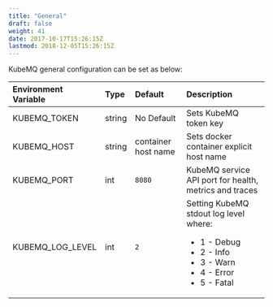 ```yaml
---
title: "General"
draft: false
weight: 41
date: 2017-10-17T15:26:15Z
lastmod: 2018-12-05T15:26:15Z
---
```

KubeMQ general configuration can be set as below:

| Environment Variable | Type   | Default             | Description                                                                                                                                    |
|:---------------------|:-------|:--------------------|:-----------------------------------------------------------------------------------------------------------------------------------------------|
| KUBEMQ_TOKEN         | string | No Default          | Sets KubeMQ token key                                                                                                                          |
| KUBEMQ_HOST          | string | container host name | Sets docker container explicit host name                                                                                                   |
| KUBEMQ_PORT          | int    | `8080`              | KubeMQ service API port for health, metrics and traces                                                                                         |
| KUBEMQ_LOG_LEVEL     | int    | `2`                 | Setting KubeMQ stdout log level where:  <ul><li>1 - Debug</li><li>2 - Info</li><li>3 - Warn</li><li>4 - Error</li></li><li>5 - Fatal</li></ul> |
